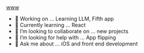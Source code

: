 

[www](https://marinahuber.com)

- 🔭 Working on ... Learning LLM, Fifth app
- 🌱 Currently learning ... React
- 👯 I’m looking to collaborate on ... new projects
- 🤔 I’m looking for help with ... App flipping
- 💬 Ask me about ... iOS and front end development

